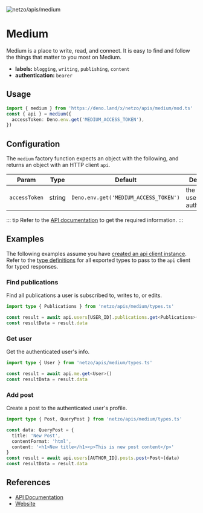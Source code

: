 <img src="https://raw.githubusercontent.com/netzo/netzo/main/assets/apis/medium.svg" alt="netzo/apis/medium" class="mb-5 w-75px">

# Medium

Medium is a place to write, read, and connect. It is easy to find and follow the things that matter to you most on Medium.

- **labels:** `blogging`, `writing`, `publishing`, `content`
- **authentication:** `bearer`

## Usage

```ts
import { medium } from 'https://deno.land/x/netzo/apis/medium/mod.ts'
const { api } = medium({
  accessToken: Deno.env.get('MEDIUM_ACCESS_TOKEN'),
})
```

## Configuration

The `medium` factory function expects an object with the following, and returns an object with an HTTP client `api`.

| Param         | Type   | Default                               | Description                         |
|---------------|--------|---------------------------------------|-------------------------------------|
| `accessToken` | string | `Deno.env.get('MEDIUM_ACCESS_TOKEN')` | the token to use for authentication |

::: tip Refer to the [API documentation](https://github.com/medium/medium-api-docs#1-overview) to get the required information.
:::

## Examples

The following examples assume you have [created an api client instance](#usage). Refer to the [type definitions](https://deno.land/x/netzo/apis/medium/types.ts) for all exported types to pass to the `api` client for typed responses.

### Find publications

Find all publications a user is subscribed to, writes to, or edits.

```ts
import type { Publications } from 'netzo/apis/medium/types.ts'

const result = await api.users[USER_ID].publications.get<Publications>()
const resultData = result.data
```

### Get user

Get the authenticated user's info.

```ts
import type { User } from 'netzo/apis/medium/types.ts'

const result = await api.me.get<User>()
const resultData = result.data
```

### Add post

Create a post to the authenticated user's profile.

```ts
import type { Post, QueryPost } from 'netzo/apis/medium/types.ts'

const data: QueryPost = {
  title: 'New Post',
  contentFormat: 'html',
  content: '<h1>New title</h1><p>This is new post content</p>'
}
const result = await api.users[AUTHOR_ID].posts.post<Post>(data)
const resultData = result.data
```

## References

- [API Documentation](https://github.com/medium/medium-api-docs#1-overview)
- [Website](https://medium.com/)
